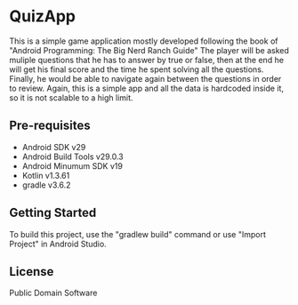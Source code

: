 QuizApp
===================================
This is a simple game application mostly developed following the book of "Android Programming: The Big Nerd Ranch Guide"
The player will be asked muliple questions that he has to answer by true or false, then at the end he will get his final score
and the time he spent solving all the questions. Finally, he would be able to navigate again between the questions in order to review.
Again, this is a simple app and all the data is hardcoded inside it, so it is not scalable to a high limit.


Pre-requisites
--------------
- Android SDK v29
- Android Build Tools v29.0.3
- Android Minumum SDK v19
- Kotlin v1.3.61
- gradle v3.6.2


Getting Started
---------------
To build this project, use the "gradlew build" command or use "Import Project" in Android Studio.



License
-------
Public Domain Software
